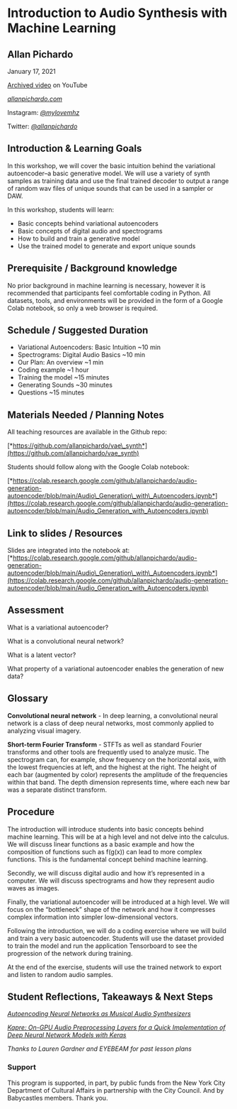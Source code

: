 Introduction to Audio Synthesis with Machine Learning
=====================================================

Allan Pichardo
--------------

January 17, 2021

[Archived video](https://www.youtube.com/watch?v=MNAgKB-IFS4) on YouTube

[*allanpichardo.com*](https://allanpichardo.com/)

Instagram: [*@mylovemhz*](https://instagram.com/mylovemhz)

Twitter: [*@allanpichardo*](https://twitter.com/allanpichardo)

Introduction & Learning Goals
-----------------------------

In this workshop, we will cover the basic intuition behind the variational autoencoder–a basic generative model. We will use a variety of synth samples as training data and use the final trained decoder to output a range of random wav files of unique sounds that can be used in a sampler or DAW.

In this workshop, students will learn:

- Basic concepts behind variational autoencoders
- Basic concepts of digital audio and spectrograms
- How to build and train a generative model
- Use the trained model to generate and export unique sounds

Prerequisite / Background knowledge
-----------------------------------

No prior background in machine learning is necessary, however it is recommended that participants feel comfortable coding in Python. All datasets, tools, and environments will be provided in the form of a Google Colab notebook, so only a web browser is required.

Schedule / Suggested Duration
-----------------------------

- Variational Autoencoders: Basic Intuition \~10 min
- Spectrograms: Digital Audio Basics \~10 min
- Our Plan: An overview \~1 min
- Coding example \~1 hour
- Training the model \~15 minutes
- Generating Sounds \~30 minutes
- Questions \~15 minutes

Materials Needed / Planning Notes
---------------------------------

All teaching resources are available in the Github repo:

[*https://github.com/allanpichardo/vae\_synth*](https://github.com/allanpichardo/vae_synth)

Students should follow along with the Google Colab notebook:

[*https://colab.research.google.com/github/allanpichardo/audio-generation-autoencoder/blob/main/Audio\_Generation\_with\_Autoencoders.ipynb*](https://colab.research.google.com/github/allanpichardo/audio-generation-autoencoder/blob/main/Audio_Generation_with_Autoencoders.ipynb)

Link to slides / Resources
--------------------------

Slides are integrated into the notebook at: [*https://colab.research.google.com/github/allanpichardo/audio-generation-autoencoder/blob/main/Audio\_Generation\_with\_Autoencoders.ipynb*](https://colab.research.google.com/github/allanpichardo/audio-generation-autoencoder/blob/main/Audio_Generation_with_Autoencoders.ipynb)

Assessment
----------

What is a variational autoencoder?

What is a convolutional neural network?

What is a latent vector?

What property of a variational autoencoder enables the generation of new data?

Glossary 
---------

**Convolutional neural network** - In deep learning, a convolutional neural network is a class of deep neural networks, most commonly applied to analyzing visual imagery.

**Short-term Fourier Transform** - STFTs as well as standard Fourier transforms and other tools are frequently used to analyze music. The spectrogram can, for example, show frequency on the horizontal axis, with the lowest frequencies at left, and the highest at the right. The height of each bar (augmented by color) represents the amplitude of the frequencies within that band. The depth dimension represents time, where each new bar was a separate distinct transform.

Procedure
---------

The introduction will introduce students into basic concepts behind machine learning. This will be at a high level and not delve into the calculus. We will discuss linear functions as a basic example and how the composition of functions such as f(g(x)) can lead to more complex functions. This is the fundamental concept behind machine learning.

Secondly, we will discuss digital audio and how it’s represented in a computer. We will discuss spectrograms and how they represent audio waves as images.

Finally, the variational autoencoder will be introduced at a high level. We will focus on the “bottleneck” shape of the network and how it compresses complex information into simpler low-dimensional vectors.

Following the introduction, we will do a coding exercise where we will build and train a very basic autoencoder. Students will use the dataset provided to train the model and run the application Tensorboard to see the progression of the network during training.

At the end of the exercise, students will use the trained network to export and listen to random audio samples.

Student Reflections, Takeaways & Next Steps
-------------------------------------------

[*Autoencoding Neural Networks as Musical Audio Synthesizers*](https://ee.cooper.edu/~keene/assets/dafx2018_submission42_revised_jcolonel.pdf)

[*Kapre: On-GPU Audio Preprocessing Layers for a Quick Implementation of Deep Neural Network Models with Keras*](https://arxiv.org/abs/1706.05781)

*Thanks to Lauren Gardner and EYEBEAM for past lesson plans*

### Support

This program is supported, in part, by public funds from the New York City Department of Cultural Affairs in partnership with the City Council. And by Babycastles members. Thank you.
